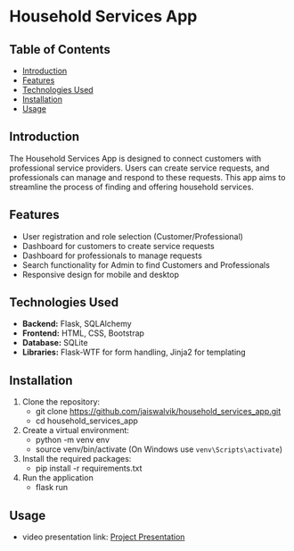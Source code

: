 # Household Services App

## Table of Contents
- [Introduction](#introduction)
- [Features](#features)
- [Technologies Used](#technologies-used)
- [Installation](#installation)
- [Usage](#usage)

## Introduction
The Household Services App is designed to connect customers with professional service providers. Users can create service requests, and professionals can manage and respond to these requests. This app aims to streamline the process of finding and offering household services.

## Features
- User registration and role selection (Customer/Professional)
- Dashboard for customers to create service requests
- Dashboard for professionals to manage requests
- Search functionality for Admin to find Customers and Professionals
- Responsive design for mobile and desktop

## Technologies Used
- **Backend:** Flask, SQLAlchemy
- **Frontend:** HTML, CSS, Bootstrap
- **Database:** SQLite
- **Libraries:** Flask-WTF for form handling, Jinja2 for templating

## Installation
1. Clone the repository:
   - git clone https://github.com/jaiswalvik/household_services_app.git
   - cd household_services_app
2. Create a virtual environment:
   - python -m venv env
   - source venv/bin/activate (On Windows use `venv\Scripts\activate`)
4. Install the required packages:
   - pip install -r requirements.txt
5. Run the application
   - flask run

## Usage
 - video presentation link: [Project Presentation](<https://drive.google.com/file/d/1iW0_ZA0qrEmAAvfudgKp77NKzaiqKk_4/view?usp=sharing>)

